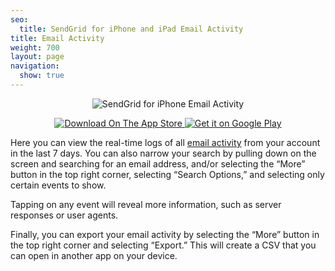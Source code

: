 ```yaml
---
seo:
  title: SendGrid for iPhone and iPad Email Activity
title: Email Activity
weight: 700
layout: page
navigation:
  show: true
---
```


<p style="text-align:center">
	<img src="{{root_url}}/images/sendgrid_for_iphone_activity.gif" alt="SendGrid for iPhone Email Activity" style="display:inline"/>
</p>

<p style="text-align:center">
	<a href="https://itunes.apple.com/us/app/sendgrid/id916808878?mt=8" target="_blank">
		<img src="{{root_url}}/images/download_app_store.svg" alt="Download On The App Store" style="display:inline;border:none;" />
	</a>
  <a href="https://play.google.com/store/apps/details?id=com.sendgrid.android.sendgrid.app&hl=en&utm_source=global_co&utm_medium=prtnr&utm_content=Mar2515&utm_campaign=PartBadge&pcampaignid=MKT-AC-global-none-all-co-pr-py-PartBadges-Oct1515-1">
    <img alt="Get it on Google Play" src="http://developer.android.com/images/brand/en_generic_rgb_wo_45.png" style="display:inline" />
  </a>
</p>

Here you can view the real-time logs of all [email activity]({{root_url}}/User_Guide/email_activity.html) from your account in the last 7 days. You can also narrow your search by pulling down on the screen and searching for an email address, and/or selecting the “More” button in the top right corner, selecting “Search Options,” and selecting only certain events to show.

Tapping on any event will reveal more information, such as server responses or user agents.

Finally, you can export your email activity by selecting the “More” button in the top right corner and selecting “Export.” This will create a CSV that you can open in another app on your device.
